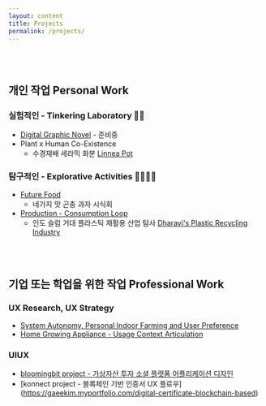 ```yaml
---
layout: content
title: Projects
permalink: /projects/
---
```

<br>
<br>

## 개인 작업 Personal Work

### 실험적인 - Tinkering Laboratory 🥼🧪
- [Digital Graphic Novel]() - 준비중
- Plant x Human Co-Existence
  * 수경재배 세라믹 화분 [Linnea Pot](https://gaeekim.myportfolio.com/linnea-pot-product-design-for-home-gardening)


### 탐구적인 - Explorative Activities 🔎🕵🏻‍♀️
- [Future Food]()
  * 네가지 맛 곤충 과자 시식회
- [Production - Consumption Loop]()
  * 인도 슬럼 거대 플라스틱 재활용 산업 탐사 [Dharavi's Plastic Recycling Industry](https://mythologiesofmumbai.wordpress.com/2012/07/18/discovering-dharavi-2/)

<br>
<br>

## 기업 또는 학업을 위한 작업 Professional Work 

### UX Research, UX Strategy
- [System Autonomy, Personal Indoor Farming and User Preference](https://iasdr2019.org/research-papers?keywords=gaee+kim&category=) 
- [Home Growing Appliance - Usage Context Articulation](https://gaeekim.myportfolio.com/plantbox-ux-branding)

### UIUX
- [bloomingbit project - 가상자산 투자 소셜 플랫폼 어플리케이션 디자인](https://gaeekim.myportfolio.com/ui-design-virtual-asset-social-network)
- [konnect project - 블록체인 기반 인증서 UX 플로우] (https://gaeekim.myportfolio.com/digital-certificate-blockchain-based)



